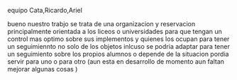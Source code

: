 equipo Cata,Ricardo,Ariel 

bueno nuestro trabjo se trata de una organizacion y reservacion principalmente orientada a los liceos o universidades para que tengan un control mas optimo sobre sus implementos y quienes los ocupan
para tener un seguimiennto no solo de los objetos inlcuso se podria adaptar para tener un seguimiento sobre los propios alumnos o depende de la situacion pordia servir para uno o para otro (aun esta en desarrollo de momento aun faltan mejorar algunas cosas )
